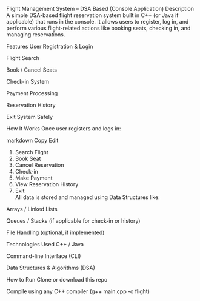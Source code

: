  Flight Management System – DSA Based (Console Application)
Description
A simple DSA-based flight reservation system built in C++ (or Java if applicable) that runs in the console. It allows users to register, log in, and perform various flight-related actions like booking seats, checking in, and managing reservations.

Features
User Registration & Login

Flight Search

Book / Cancel Seats

Check-in System

Payment Processing

Reservation History

Exit System Safely

How It Works
Once user registers and logs in:

markdown
Copy
Edit
1. Search Flight  
2. Book Seat  
3. Cancel Reservation  
4. Check-in  
5. Make Payment  
6. View Reservation History  
7. Exit  
All data is stored and managed using Data Structures like:

Arrays / Linked Lists

Queues / Stacks (if applicable for check-in or history)

File Handling (optional, if implemented)

Technologies Used
C++ / Java

Command-line Interface (CLI)

Data Structures & Algorithms (DSA)

 How to Run
Clone or download this repo

Compile using any C++ compiler (g++ main.cpp -o flight)
